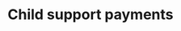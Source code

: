 ---
title: Child support payments
longTitle: 'Child support payments'
tags:
- gccommon
usedFor:
- "[[Child support]]"
---
